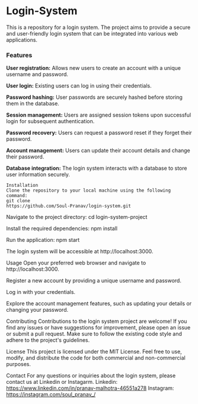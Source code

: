 # Login-System
This is a repository for a login system. The project aims to provide a secure and user-friendly login system that can be integrated into various web applications.

### Features
**User registration:** Allows new users to create an account with a unique username and password.

**User login:** Existing users can log in using their credentials.

**Password hashing:** User passwords are securely hashed before storing them in the database.

**Session management:** Users are assigned session tokens upon successful login for subsequent authentication.

**Password recovery:** Users can request a password reset if they forget their password.

**Account management:** Users can update their account details and change their password.

**Database integration:** The login system interacts with a database to store user information securely.

```
Installation
Clone the repository to your local machine using the following command:
git clone 
https://github.com/Soul-Pranav/login-system.git
```

Navigate to the project directory:
cd login-system-project

Install the required dependencies:
npm install

Run the application:
npm start

The login system will be accessible at http://localhost:3000.

Usage
Open your preferred web browser and navigate to http://localhost:3000.

Register a new account by providing a unique username and password.

Log in with your credentials.

Explore the account management features, such as updating your details or changing your password.

Contributing
Contributions to the login system project are welcome! If you find any issues or have suggestions for improvement, please open an issue or submit a pull request. Make sure to follow the existing code style and adhere to the project's guidelines.

License
This project is licensed under the MIT License. Feel free to use, modify, and distribute the code for both commercial and non-commercial purposes.

Contact
For any questions or inquiries about the login system, please contact us at Linkedin or Instagarm.
Linkedin: https://www.linkedin.com/in/pranav-malhotra-46551a278
Instagram: https://instagram.com/soul_pranav_/

